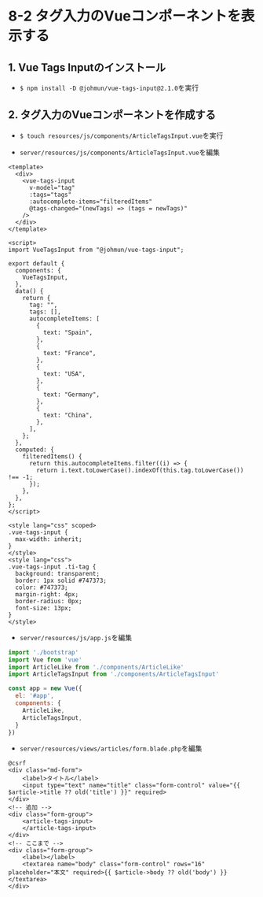 # 8-2 タグ入力のVueコンポーネントを表示する

## 1. Vue Tags Inputのインストール

+ `$ npm install -D @johmun/vue-tags-input@2.1.0`を実行<br>

## 2. タグ入力のVueコンポーネントを作成する

+ `$ touch resources/js/components/ArticleTagsInput.vue`を実行<br>

+ `server/resources/js/components/ArticleTagsInput.vue`を編集<br>

```vue:ArticleTagsInput.vue
<template>
  <div>
    <vue-tags-input
      v-model="tag"
      :tags="tags"
      :autocomplete-items="filteredItems"
      @tags-changed="(newTags) => (tags = newTags)"
    />
  </div>
</template>

<script>
import VueTagsInput from "@johmun/vue-tags-input";

export default {
  components: {
    VueTagsInput,
  },
  data() {
    return {
      tag: "",
      tags: [],
      autocompleteItems: [
        {
          text: "Spain",
        },
        {
          text: "France",
        },
        {
          text: "USA",
        },
        {
          text: "Germany",
        },
        {
          text: "China",
        },
      ],
    };
  },
  computed: {
    filteredItems() {
      return this.autocompleteItems.filter((i) => {
        return i.text.toLowerCase().indexOf(this.tag.toLowerCase()) !== -1;
      });
    },
  },
};
</script>

<style lang="css" scoped>
.vue-tags-input {
  max-width: inherit;
}
</style>
<style lang="css">
.vue-tags-input .ti-tag {
  background: transparent;
  border: 1px solid #747373;
  color: #747373;
  margin-right: 4px;
  border-radius: 0px;
  font-size: 13px;
}
</style>
```

+ `server/resources/js/app.js`を編集<br>

```js:app.js
import './bootstrap'
import Vue from 'vue'
import ArticleLike from './components/ArticleLike'
import ArticleTagsInput from './components/ArticleTagsInput'

const app = new Vue({
  el: '#app',
  components: {
    ArticleLike,
    ArticleTagsInput,
  }
})
```

+ `server/resources/views/articles/form.blade.php`を編集<br>

```html:form.blade.php
@csrf
<div class="md-form">
    <label>タイトル</label>
    <input type="text" name="title" class="form-control" value="{{ $article->title ?? old('title') }}" required>
</div>
<!-- 追加 -->
<div class="form-group">
    <article-tags-input>
    </article-tags-input>
</div>
<!-- ここまで -->
<div class="form-group">
    <label></label>
    <textarea name="body" class="form-control" rows="16" placeholder="本文" required>{{ $article->body ?? old('body') }}</textarea>
</div>
```